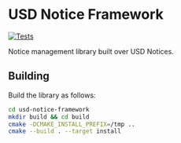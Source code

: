 # USD Notice Framework

[![Tests](https://github.com/wdas/usd-notice-framework/actions/workflows/test.yml/badge.svg?branch=main)](https://github.com/wdas/usd-notice-framework/actions/workflows/test.yml)

Notice management library built over USD Notices.

## Building

Build the library as follows:

```bash
cd usd-notice-framework
mkdir build && cd build
cmake -DCMAKE_INSTALL_PREFIX=/tmp ..
cmake --build . --target install
```
